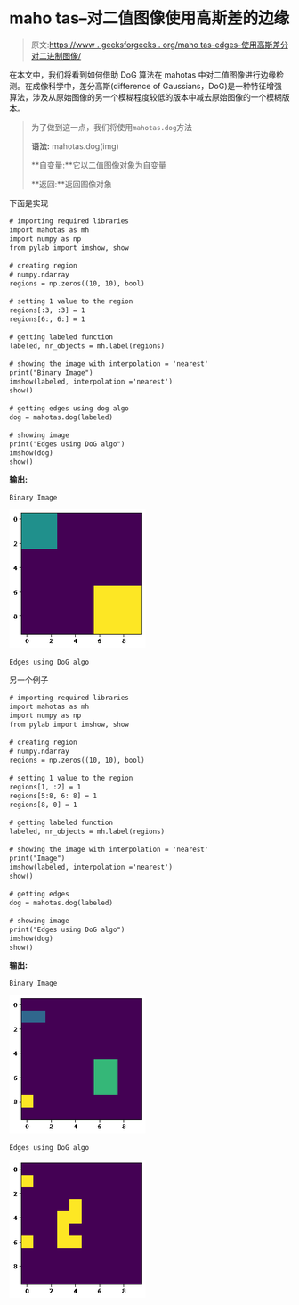 # maho tas–对二值图像使用高斯差的边缘

> 原文:[https://www . geeksforgeeks . org/maho tas-edges-使用高斯差分对二进制图像/](https://www.geeksforgeeks.org/mahotas-edges-using-difference-of-gaussian-for-binary-image/)

在本文中，我们将看到如何借助 DoG 算法在 mahotas 中对二值图像进行边缘检测。在成像科学中，差分高斯(difference of Gaussians，DoG)是一种特征增强算法，涉及从原始图像的另一个模糊程度较低的版本中减去原始图像的一个模糊版本。

> 为了做到这一点，我们将使用`mahotas.dog`方法
> 
> **语法:** mahotas.dog(img)
> 
> **自变量:**它以二值图像对象为自变量
> 
> **返回:**返回图像对象

下面是实现

```
# importing required libraries
import mahotas as mh
import numpy as np
from pylab import imshow, show

# creating region
# numpy.ndarray
regions = np.zeros((10, 10), bool)

# setting 1 value to the region
regions[:3, :3] = 1
regions[6:, 6:] = 1

# getting labeled function
labeled, nr_objects = mh.label(regions)

# showing the image with interpolation = 'nearest'
print("Binary Image")
imshow(labeled, interpolation ='nearest')
show()

# getting edges using dog algo
dog = mahotas.dog(labeled)

# showing image
print("Edges using DoG algo")
imshow(dog)
show()
```

**输出:**

```
Binary Image
```

![](img/124f193e5815ac47f8c9c2bc2659b197.png)

```
Edges using DoG algo
```

另一个例子

```
# importing required libraries
import mahotas as mh
import numpy as np
from pylab import imshow, show

# creating region
# numpy.ndarray
regions = np.zeros((10, 10), bool)

# setting 1 value to the region
regions[1, :2] = 1
regions[5:8, 6: 8] = 1
regions[8, 0] = 1

# getting labeled function
labeled, nr_objects = mh.label(regions)

# showing the image with interpolation = 'nearest'
print("Image")
imshow(labeled, interpolation ='nearest')
show()

# getting edges
dog = mahotas.dog(labeled)

# showing image
print("Edges using DoG algo")
imshow(dog)
show()
```

**输出:**

```
Binary Image
```

![](img/ac77512fbfba18901f962dd614a4ad8f.png)

```
Edges using DoG algo
```

![](img/cfae982ee6d44034ef07af410f8069e0.png)